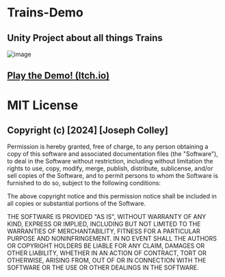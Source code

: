 # Trains-Demo
## Unity Project about all things Trains

![image](https://github.com/user-attachments/assets/25967f7a-266e-404e-9c76-b69497baf96e)

## [Play the Demo! (Itch.io)](https://joetacogames.itch.io/train-demo)

# MIT License

## Copyright (c) [2024] [Joseph Colley]

Permission is hereby granted, free of charge, to any person obtaining a copy
of this software and associated documentation files (the "Software"), to deal
in the Software without restriction, including without limitation the rights
to use, copy, modify, merge, publish, distribute, sublicense, and/or sell
copies of the Software, and to permit persons to whom the Software is
furnished to do so, subject to the following conditions:

The above copyright notice and this permission notice shall be included in all
copies or substantial portions of the Software.

THE SOFTWARE IS PROVIDED "AS IS", WITHOUT WARRANTY OF ANY KIND, EXPRESS OR
IMPLIED, INCLUDING BUT NOT LIMITED TO THE WARRANTIES OF MERCHANTABILITY,
FITNESS FOR A PARTICULAR PURPOSE AND NONINFRINGEMENT. IN NO EVENT SHALL THE
AUTHORS OR COPYRIGHT HOLDERS BE LIABLE FOR ANY CLAIM, DAMAGES OR OTHER
LIABILITY, WHETHER IN AN ACTION OF CONTRACT, TORT OR OTHERWISE, ARISING FROM,
OUT OF OR IN CONNECTION WITH THE SOFTWARE OR THE USE OR OTHER DEALINGS IN THE
SOFTWARE.
